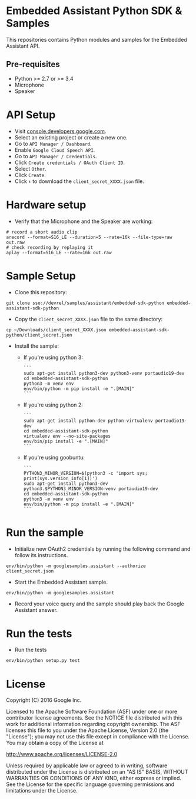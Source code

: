 Embedded Assistant Python SDK & Samples
=======================================

This repositories contains Python modules and samples for the Embedded Assistant
API.

Pre-requisites
--------------

- Python >= 2.7 or >= 3.4
- Microphone
- Speaker

API Setup
=========

- Visit [console.developers.google.com](console.developers.google.com).
- Select an existing project or create a new one.
- Go to `API Manager / Dashboard`.
- Enable `Google Cloud Speech API`.
- Go to `API Manager / Credentials`.
- Click `Create credentials / OAuth Client ID`.
- Select `Other`.
- Click `Create`.
- Click `⬇` to download the `client_secret_XXXX.json` file.

Hardware setup
==============

- Verify that the Microphone and the Speaker are working:
```
# record a short audio clip
arecord --format=S16_LE --duration=5 --rate=16k --file-type=raw out.raw
# check recording by replaying it
aplay --format=S16_LE --rate=16k out.raw
```

Sample Setup
============

- Clone this repository:

```
git clone sso://devrel/samples/assistant/embedded-sdk-python embedded-assistant-sdk-python
```

- Copy the `client_secret_XXXX.json` file to the same directory:

```
cp ~/Downloads/client_secret_XXXX.json embedded-assistant-sdk-python/client_secret.json
```

- Install the sample:
  - If you're using python 3:

        ```
        sudo apt-get install python3-dev python3-venv portaudio19-dev
        cd embedded-assistant-sdk-python
        python3 -m venv env
        env/bin/python -m pip install -e ".[MAIN]"
        ```

  - If you're using python 2:

        ```
        sudo apt-get install python-dev python-virtualenv portaudio19-dev
        cd embedded-assistant-sdk-python
        virtualenv env --no-site-packages
        env/bin/pip install -e ".[MAIN]"
        ```

  - If you're using goobuntu:

        ```
        PYTHON3_MINOR_VERSION=$(python3 -c 'import sys; print(sys.version_info[1])')
        sudo apt-get install python3-dev python3.$PYTHON3_MINOR_VERSION-venv portaudio19-dev
        cd embedded-assistant-sdk-python
        python3 -m venv env
        env/bin/python -m pip install -e ".[MAIN]"
        ```



Run the sample
==============

- Initialize new OAuth2 credentials by running the following command
  and follow its instructions.
```
env/bin/python -m googlesamples.assistant --authorize client_secret.json
```
- Start the Embedded Assistant sample.
```
env/bin/python -m googlesamples.assistant
```
- Record your voice query and the sample should play back the Google
  Assistant answer.

Run the tests
=============

- Run the tests
```
env/bin/python setup.py test
```

License
=======

Copyright (C) 2016 Google Inc.

Licensed to the Apache Software Foundation (ASF) under one or more contributor
license agreements.  See the NOTICE file distributed with this work for
additional information regarding copyright ownership.  The ASF licenses this
file to you under the Apache License, Version 2.0 (the "License"); you may not
use this file except in compliance with the License.  You may obtain a copy of
the License at

  http://www.apache.org/licenses/LICENSE-2.0

Unless required by applicable law or agreed to in writing, software
distributed under the License is distributed on an "AS IS" BASIS, WITHOUT
WARRANTIES OR CONDITIONS OF ANY KIND, either express or implied.  See the
License for the specific language governing permissions and limitations under
the License.
